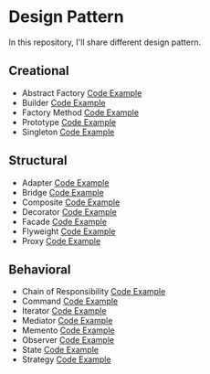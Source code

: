 # Design Pattern

In this repository, I'll share different design pattern.

## Creational
- Abstract Factory [Code Example](https://github.com/FabioDeveloper92/DesignPattern/tree/main/AbstractFactory)
- Builder [Code Example](https://github.com/FabioDeveloper92/DesignPattern/tree/main/BuilderPattern)
- Factory Method [Code Example](https://github.com/FabioDeveloper92/DesignPattern/tree/main/FactoryMethod)
- Prototype [Code Example](https://github.com/FabioDeveloper92/DesignPattern/tree/main/PrototypePattern)
- Singleton [Code Example](https://github.com/FabioDeveloper92/DesignPattern/tree/main/SingletonPattern)

## Structural
- Adapter [Code Example](https://github.com/FabioDeveloper92/DesignPattern/tree/main/AdapterPattern)
- Bridge [Code Example](https://github.com/FabioDeveloper92/DesignPattern/tree/main/BridgePattern)
- Composite [Code Example](https://github.com/FabioDeveloper92/DesignPattern/tree/main/CompositePattern)
- Decorator [Code Example](https://github.com/FabioDeveloper92/DesignPattern/tree/main/DecoratorPattern)
- Facade [Code Example](https://github.com/FabioDeveloper92/DesignPattern/tree/main/FacadePattern)
- Flyweight [Code Example](https://github.com/FabioDeveloper92/DesignPattern/tree/main/FlyweightPattern)
- Proxy [Code Example](https://github.com/FabioDeveloper92/DesignPattern/tree/main/ProxyPattern)

## Behavioral
- Chain of Responsibility [Code Example](https://github.com/FabioDeveloper92/DesignPattern/tree/main/ChainOfResponsability)
- Command [Code Example](https://github.com/FabioDeveloper92/DesignPattern/tree/main/CommandPattern)
- Iterator [Code Example](https://github.com/FabioDeveloper92/DesignPattern/tree/main/IteratorPattern)
- Mediator [Code Example](https://github.com/FabioDeveloper92/DesignPattern/tree/main/MediatorPattern)
- Memento [Code Example](https://github.com/FabioDeveloper92/DesignPattern/tree/main/MementoPattern)
- Observer [Code Example](https://github.com/FabioDeveloper92/DesignPattern/tree/main/ObserverPattern)
- State [Code Example](https://github.com/FabioDeveloper92/DesignPattern/tree/main/StatePattern)
- Strategy [Code Example](https://github.com/FabioDeveloper92/DesignPattern/tree/main/StrategyPattern)
